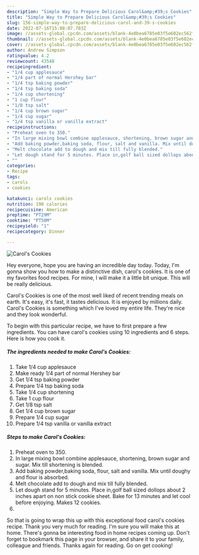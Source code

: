 ```yaml
---
description: "Simple Way to Prepare Delicious Carol&amp;#39;s Cookies"
title: "Simple Way to Prepare Delicious Carol&amp;#39;s Cookies"
slug: 156-simple-way-to-prepare-delicious-carol-and-39-s-cookies
date: 2022-07-16T15:08:07.703Z
image: //assets-global.cpcdn.com/assets/blank-4e0bea6785e03f5e602ec562f230caae08da540cada707380b4fe1bbebba43da.png
thumbnail: //assets-global.cpcdn.com/assets/blank-4e0bea6785e03f5e602ec562f230caae08da540cada707380b4fe1bbebba43da.png
cover: //assets-global.cpcdn.com/assets/blank-4e0bea6785e03f5e602ec562f230caae08da540cada707380b4fe1bbebba43da.png
author: Andrew Simpson
ratingvalue: 4.2
reviewcount: 43548
recipeingredient:
- "1/4 cup applesauce"
- "1/4 part of normal Hershey bar"
- "1/4 tsp baking powder"
- "1/4 tsp baking soda"
- "1/4 cup shortening"
- "1 cup flour"
- "1/8 tsp salt"
- "1/4 cup brown sugar"
- "1/4 cup sugar"
- "1/4 tsp vanilla or vanilla extract"
recipeinstructions:
- "Preheat oven to 350."
- "In large mixing bowl combine applesauce, shortening, brown sugar and sugar. Mix till shortening is blended."
- "Add baking powder,baking soda, flour, salt and vanilla. Mix until doughy and flour is absorbed."
- "Melt chocolate add to dough and mix till fully blended."
- "Let dough stand for 5 minutes. Place in,golf ball sized dollops about 2 inches apart on non stick cookie sheet. Bake for 13 minutes and let cool before enjoying. Makes 12 cookies."
- ""
categories:
- Recipe
tags:
- carols
- cookies

katakunci: carols cookies 
nutrition: 198 calories
recipecuisine: American
preptime: "PT29M"
cooktime: "PT50M"
recipeyield: "1"
recipecategory: Dinner

---
```



![Carol&#39;s Cookies](//assets-global.cpcdn.com/assets/blank-4e0bea6785e03f5e602ec562f230caae08da540cada707380b4fe1bbebba43da.png)

Hey everyone, hope you are having an incredible day today. Today, I'm gonna show you how to make a distinctive dish, carol&#39;s cookies. It is one of my favorites food recipes. For mine, I will make it a little bit unique. This will be really delicious.

Carol&#39;s Cookies is one of the most well liked of recent trending meals on earth. It's easy, it's fast, it tastes delicious. It is enjoyed by millions daily. Carol&#39;s Cookies is something which I've loved my entire life. They're nice and they look wonderful.




To begin with this particular recipe, we have to first prepare a few ingredients. You can have carol&#39;s cookies using 10 ingredients and 6 steps. Here is how you cook it.

<!--inarticleads1-->

##### The ingredients needed to make Carol&#39;s Cookies:

1. Take 1/4 cup applesauce
1. Make ready 1/4 part of normal Hershey bar
1. Get 1/4 tsp baking powder
1. Prepare 1/4 tsp baking soda
1. Take 1/4 cup shortening
1. Take 1 cup flour
1. Get 1/8 tsp salt
1. Get 1/4 cup brown sugar
1. Prepare 1/4 cup sugar
1. Prepare 1/4 tsp vanilla or vanilla extract




<!--inarticleads2-->

##### Steps to make Carol&#39;s Cookies:

1. Preheat oven to 350.
1. In large mixing bowl combine applesauce, shortening, brown sugar and sugar. Mix till shortening is blended.
1. Add baking powder,baking soda, flour, salt and vanilla. Mix until doughy and flour is absorbed.
1. Melt chocolate add to dough and mix till fully blended.
1. Let dough stand for 5 minutes. Place in,golf ball sized dollops about 2 inches apart on non stick cookie sheet. Bake for 13 minutes and let cool before enjoying. Makes 12 cookies.
1. 




So that is going to wrap this up with this exceptional food carol&#39;s cookies recipe. Thank you very much for reading. I'm sure you will make this at home. There's gonna be interesting food in home recipes coming up. Don't forget to bookmark this page in your browser, and share it to your family, colleague and friends. Thanks again for reading. Go on get cooking!
